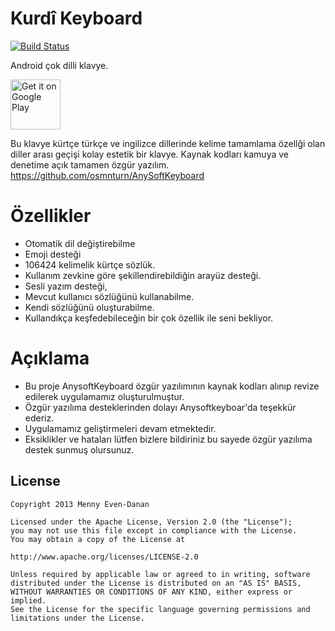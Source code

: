 Kurdî Keyboard
====================
[![Build Status](https://api.shippable.com/projects/540f72bf21c97efdb898a192/badge?branchName=master)](https://app.shippable.com/projects/540f72bf21c97efdb898a192/builds/latest)

Android çok dilli klavye.

<a href="https://play.google.com/store/apps/details?id=com.yek.keyboard"><img alt="Get it on Google Play" src="https://play.google.com/intl/en_us/badges/images/apps/en-play-badge.png" height="80pt"/></a>

Bu klavye kürtçe türkçe ve ingilizce dillerinde kelime tamamlama özellği olan diller arası geçişi kolay estetik bir klavye.
Kaynak kodları kamuya ve denetime açık tamamen özgür yazılım. https://github.com/osmnturn/AnySoftKeyboard
# Özellikler
 * Otomatik dil değiştirebilme
 * Emoji desteği
 * 106424 kelimelik kürtçe sözlük.
 * Kullanım zevkine göre şekillendirebildiğin arayüz desteği.
 * Sesli yazım desteği,
 * Mevcut kullanıcı sözlüğünü kullanabilme.
 * Kendi sözlüğünü oluşturabilme.
 * Kullandıkça keşfedebileceğin bir çok özellik ile seni bekliyor.

# Açıklama
* Bu proje AnysoftKeyboard özgür yazılımının kaynak kodları alınıp revize edilerek uygulamamız oluşturulmuştur.
* Özgür yazılıma desteklerinden dolayı Anysoftkeyboar'da teşekkür ederiz.
* Uygulamamız geliştirmeleri devam etmektedir.
* Eksiklikler ve hataları lütfen bizlere bildiriniz bu sayede özgür yazılıma destek sunmuş olursunuz.


License
-------

    Copyright 2013 Menny Even-Danan
    
    Licensed under the Apache License, Version 2.0 (the "License");
    you may not use this file except in compliance with the License.
    You may obtain a copy of the License at
    
    http://www.apache.org/licenses/LICENSE-2.0
    
    Unless required by applicable law or agreed to in writing, software
    distributed under the License is distributed on an "AS IS" BASIS,
    WITHOUT WARRANTIES OR CONDITIONS OF ANY KIND, either express or implied.
    See the License for the specific language governing permissions and
    limitations under the License.
    
